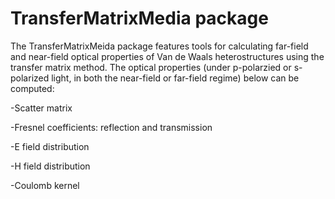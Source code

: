 # TransferMatrixMedia package
The TransferMatrixMeida package features tools for calculating far-field and near-field optical properties of Van de Waals heterostructures using the transfer matrix method. The optical properties (under p-polarzied or s-polarized light, in both the near-field or far-field regime) below can be computed:

-Scatter matrix

-Fresnel coefficients: reflection and transmission

-E field distribution

-H field distribution

-Coulomb kernel
